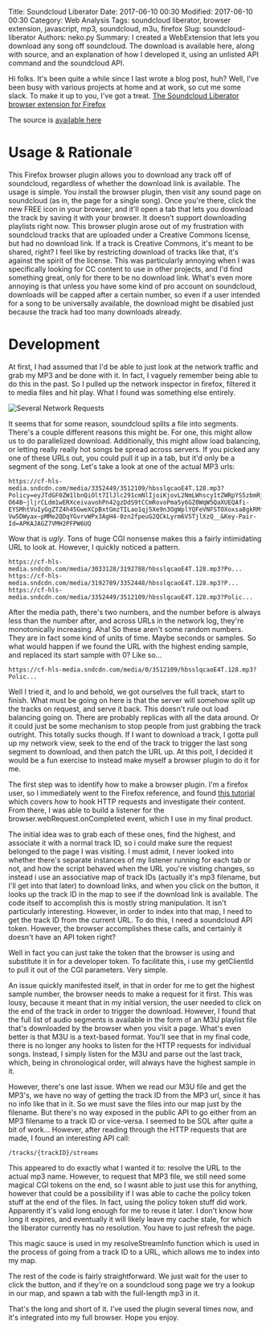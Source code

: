 ﻿Title: Soundcloud Liberator
Date: 2017-06-10 00:30
Modified: 2017-06-10 00:30
Category: Web Analysis
Tags: soundcloud liberator, browser extension, javascript, mp3, soundcloud, m3u, firefox
Slug: soundcloud-liberator
Authors: neko.py
Summary: I created a WebExtension that lets you download any song off soundcloud. The download is available here, along with source, and an explanation of how I developed it, using an unlisted API command and the soundcloud API.

Hi folks. It's been quite a while since I last wrote a blog post, huh? Well, I've been busy with various projects at home and at work, so cut me some slack. To make it up to you, I've got a treat. [The Soundcloud Liberator browser extension for Firefox]({filename}/assets/plugins/soundcloud_liberator-1.0-an+fx.xpi) 

The source is [available here](https://github.com/nekopy/soundcloud-liberator)

# Usage & Rationale

This Firefox browser plugin allows you to download any track off of soundcloud, regardless of whether the download link is available. The usage is simple. You install the browser plugin, then visit any sound page on soundcloud (as in, the page for a single song). Once you're there, click the new FREE icon in your browser, and it'll open a tab that lets you download the track by saving it with your browser. It doesn't support downloading playlists right now. This browser plugin arose out of my frustration with soundcloud tracks that are uploaded under a Creative Commons license, but had no download link. If a track is Creative Commons, it's meant to be shared, right? I feel like by restricting download of tracks like that, it's against the spirit of the license. This was particularly annoying when I was specifically looking for CC content to use in other projects, and I'd find something great, only for there to be no download link. What's even more annoying is that unless you have some kind of pro account on soundcloud, downloads will be capped after a certain number, so even if a user intended for a song to be universally available, the download might be disabled just because the track had too many downloads already.

# Development

At first, I had assumed that I'd be able to just look at the network traffic and grab my MP3 and be done with it. In fact, I vaguely remember being able to do this in the past. So I pulled up the network inspector in firefox, filtered it to media files and hit play. What I found was something else entirely. 

![Several Network Requests]({filename}/assets/images/network-mess.png)

It seems that for some reason, soundcloud splits a file into segments. There's a couple different reasons this might be. For one, this might allow us to do parallelized download. Additionally, this might allow load balancing, or letting really really hot songs be spread across servers. If you picked any one of these URLs out, you could pull it up in a tab, but it'd only be a segment of the song. Let's take a look at one of the actual MP3 urls:

```
https://cf-hls-media.sndcdn.com/media/3352449/3512109/hbsslqcaoE4T.128.mp3?Policy=eyJTdGF0ZW1lbnQiOlt7IlJlc291cmNlIjoiKjovL2NmLWhscy1tZWRpYS5zbmRjZG4uY29tL21lZGlhLyovKi9oYnNzbHFjYW9FNFQuMTI4Lm1wMyIsIkNvbmRpdGlvbiI6eyJEYXRlTGVzc1RoYW4iOnsiQVdTOkVwb2NoVGltZSI6MTQ5NjQ3NzYwN319fV19&Signature=h8BFZrBB1CHlEss~JTosvMS7alBB7awLVg-O64B~jljrCLdm1wERXceivavohPn42gzDdS9tCCmRovoPma5y6GZ0WqW5QaXUEQAfi-EYSMhtVuIyGgZTZ4h45GweXCpBxtGmzTILao1qj5Xe9n3OgWplYQFeVNFSTOXoxsa8gkRMf~LUddB9qPbQVxMBS8E1cZHQT5bADaYab8mXaRTkNfJAWB6dt7fqynZVKXkqK5Gsa7CoRon08JG2GtvkJt4EXLiOUESgGZtbFe6Ev6eLC0xz6vqu-Vw5DWyax~pMMe2QDqYGvrvWPx3AgH4-0zn2fpeuG2QCkLyrm6V5TjlXzQ__&Key-Pair-Id=APKAJAGZ7VMH2PFPW6UQ
```

Wow that is _ugly_. Tons of huge CGI nonsense makes this a fairly intimidating URL to look at. However, I quickly noticed a pattern.

```
https://cf-hls-media.sndcdn.com/media/3033128/3192788/hbsslqcaoE4T.128.mp3?Po...
https://cf-hls-media.sndcdn.com/media/3192789/3352448/hbsslqcaoE4T.128.mp3?P...
https://cf-hls-media.sndcdn.com/media/3352449/3512109/hbsslqcaoE4T.128.mp3?Polic...
```

After the media path, there's two numbers, and the number before is always less than the number after, and across URLs in the network log, they're monotonically increasing. Aha! So these aren't some random numbers. They are in fact some kind of units of time. Maybe seconds or samples. So what would happen if we found the URL with the highest ending sample, and replaced its start sample with 0? Like so...

```
https://cf-hls-media.sndcdn.com/media/0/3512109/hbsslqcaoE4T.128.mp3?Polic...
```

Well I tried it, and lo and behold, we got ourselves the full track, start to finish. What must be going on here is that the server will somehow split up the tracks on request, and serve it back. This doesn't rule out load balancing going on. There are probably replicas with all the data around. Or it could just be some mechanism to stop people from just grabbing the track outright. This totally sucks though. If I want to download a track, I gotta pull up my network view, seek to the end of the track to trigger the last song segment to download, and then patch the URL up. At this poit, I decided it would be a fun exercise to instead make myself a browser plugin to do it for me.

The first step was to identify how to make a browser plugin. I'm a firefox user, so I immediately went to the Firefox reference, and found [this tutorial](https://developer.mozilla.org/en-US/Add-ons/WebExtensions/Intercept_HTTP_requests) which covers how to hook HTTP requests and investigate their content. From there, I was able to build a listener for the browser.webRequest.onCompleted event, which I use in my final product. 

The initial idea was to grab each of these ones, find the highest, and associate it with a normal track ID, so i could make sure the request belonged to the page I was visiting. I must admit, I never looked into whether there's separate instances of my listener running for each tab or not, and how the script behaved when the URL you're visiting changes, so instead i use an associative map of track IDs (actually it's mp3 filename, but I'll get into that later) to download links, and when you click on the button, it looks up the track ID in the map to see if the download link is available. The code itself to accomplish this is mostly string manipulation. It isn't particularly interesting. However, in order to index into that map, I need to get the track ID from the current URL. To do this, I need a soundcloud API token. However, the browser accomplishes these calls, and certainly it doesn't have an API token right? 

Well in fact you can just take the token that the browser is using and substitute it in for a developer token. To facilitate this, i use my getClientId to pull it out of the CGI parameters. Very simple.

An issue quickly manifested itself, in that in order for me to get the highest sample number, the browser needs to make a request for it first. This was lousy, because it meant that in my initial version, the user needed to click on the end of the track in order to trigger the download. However, I found that the full list of audio segments is available in the form of an M3U playlist file that's downloaded by the browser when you visit a page. What's even better is that M3U is a text-based format. You'll see that in my final code, there is no longer any hooks to listen for the HTTP requests for individual songs. Instead, I simply listen for the M3U and parse out the last track, which, being in chronological order, will always have the highest sample in it.

However, there's one last issue. When we read our M3U file and get the MP3's, we have no way of getting the track ID from the MP3 url, since it has no info like that in it. So we must save the files into our map just by the filename. But there's no way exposed in the public API to go either from an MP3 filename to a track ID or vice-versa. I seemed to be SOL after quite a bit of work... However, after reading through the HTTP requests that are made, I found an interesting API call:

```
/tracks/{trackID}/streams
```

This appeared to do exactly what I wanted it to: resolve the URL to the actual mp3 name. However, to request that MP3 file, we still need some magical CGI tokens on the end, so I wasnt able to just use this for anything, however that could be a possibility if I was able to cache the policy token stuff at the end of the files. In fact, using the policy token stuff did work. Apparently it's valid long enough for me to reuse it later. I don't know how long it expires, and eventually it will likely leave my cache stale, for which the liberator currently has no resolution. You have to just refresh the page. 

This magic sauce is used in my resolveStreamInfo function which is used in the process of going from a track ID to a URL, which allows me to index into my map.

The rest of the code is fairly straightforward. We just wait for the user to click the button, and if they're on a soundcloud song page we try a lookup in our map, and spawn a tab with the full-length mp3 in it.

That's the long and short of it. I've used the plugin several times now, and it's integrated into my full browser. Hope you enjoy.
